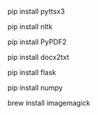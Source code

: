 pip install pyttsx3

pip install nltk

pip install PyPDF2

pip install docx2txt

pip install flask

pip install numpy

brew install imagemagick
